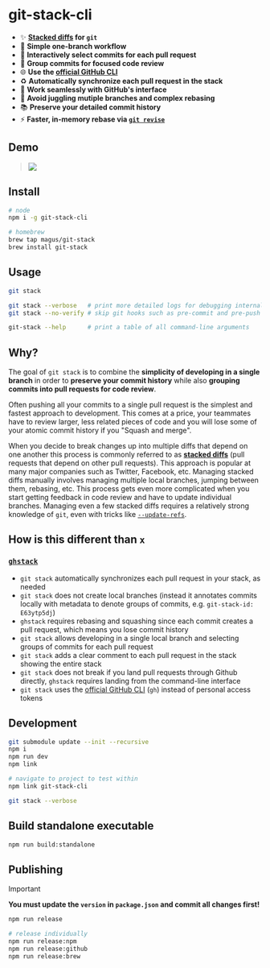 # git-stack-cli

- ✨ **[Stacked diffs](https://graphite.dev/guides/stacked-diffs) for `git`**
- 🚀 **Simple one-branch workflow**
- 🎯 **Interactively select commits for each pull request**
- 💬 **Group commits for focused code review**
- 🌐 **Use the [official GitHub CLI](https://cli.github.com/)**
- ♻️ **Automatically synchronize each pull request in the stack**
- 💪 **Work seamlessly with GitHub's interface**
- 🚫 **Avoid juggling mutiple branches and complex rebasing**
- 📚 **Preserve your detailed commit history**
- ⚡ **Faster, in-memory rebase via [`git revise`](https://github.com/mystor/git-revise)**

## Demo

> <img src="https://github.com/magus/git-multi-diff-playground/assets/290084/069c304b-80cb-49a9-9dc6-4ed3b061a5bc">

## Install

```bash
# node
npm i -g git-stack-cli

# homebrew
brew tap magus/git-stack
brew install git-stack
```

## Usage

```bash
git stack

git stack --verbose   # print more detailed logs for debugging internals
git stack --no-verify # skip git hooks such as pre-commit and pre-push

git-stack --help      # print a table of all command-line arguments
```

## Why?

The goal of `git stack` is to combine the **simplicity of developing in a single branch** in order to **preserve your commit history** while also **grouping commits into pull requests for code review**.

Often pushing all your commits to a single pull request is the simplest and fastest approach to development.
This comes at a price, your teammates have to review larger, less related pieces of code and you will lose some of your atomic commit history if you "Squash and merge".

When you decide to break changes up into multiple diffs that depend on one another this process is commonly referred to as **[stacked diffs](https://graphite.dev/guides/stacked-diffs)** (pull requests that depend on other pull requests).
This approach is popular at many major companies such as Twitter, Facebook, etc.
Managing stacked diffs manually involves managing multiple local branches, jumping between them, rebasing, etc.
This process gets even more complicated when you start getting feedback in code review and have to update individual branches.
Managing even a few stacked diffs requires a relatively strong knowledge of `git`, even with tricks like [`--update-refs`](https://git-scm.com/docs/git-rebase#Documentation/git-rebase.txt---update-refs).

## How is this different than **`x`**

### [`ghstack`](https://github.com/ezyang/ghstack)

- `git stack` automatically synchronizes each pull request in your stack, as needed
- `git stack` does not create local branches (instead it annotates commits locally with metadata to denote groups of commits, e.g. `git-stack-id: E63ytp5dj`)
- `ghstack` requires rebasing and squashing since each commit creates a pull request, which means you lose commit history
- `git stack` allows developing in a single local branch and selecting groups of commits for each pull request
- `git stack` adds a clear comment to each pull request in the stack showing the entire stack
- `git stack` does not break if you land pull requests through Github directly, `ghstack` requires landing from the command-line interface
- `git stack` uses the [official GitHub CLI](https://cli.github.com/) (`gh`) instead of personal access tokens

## Development

```bash
git submodule update --init --recursive
npm i
npm run dev
npm link

# navigate to project to test within
npm link git-stack-cli

git stack --verbose
```

## Build standalone executable

```bash
npm run build:standalone
```

## Publishing

> [!IMPORTANT]
>
> **You must update the `version` in `package.json` and commit all changes first!**

```bash
npm run release

# release individually
npm run release:npm
npm run release:github
npm run release:brew
```
